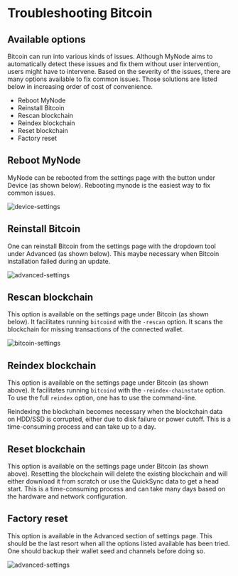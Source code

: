 # Troubleshooting Bitcoin

## Available options
Bitcoin can run into various kinds of issues. Although MyNode aims to automatically detect these issues and fix them without user intervention, users might have to intervene. Based on the severity of the issues, there are many options available to fix common issues. Those solutions are listed below in increasing order of cost of convenience.
- Reboot MyNode
- Reinstall Bitcoin
- Rescan blockchain
- Reindex blockchain
- Reset blockchain
- Factory reset

## Reboot MyNode

MyNode can be rebooted from the settings page with the button under Device (as shown below). Rebooting mynode is the easiest way to fix common issues.

![device-settings](/images/bitcoin/device-settings.png)

## Reinstall Bitcoin

One can reinstall Bitcoin from the settings page with the dropdown tool under Advanced (as shown below). This maybe necessary when Bitcoin installation failed during an update.

![advanced-settings](/images/bitcoin/advanced-settings.png)

## Rescan blockchain

This option is available on the settings page under Bitcoin (as shown below). It facilitates running `bitcoind` with the `-rescan` option. It scans the blockchain for missing transactions of the connected wallet.

![bitcoin-settings](/images/bitcoin/bitcoin-settings.png)

## Reindex blockchain

This option is available on the settings page under Bitcoin (as shown above). It facilitates running `bitcoind` with the `-reindex-chainstate` option. To use the full `reindex` option, one has to use the command-line.

Reindexing the blockchain becomes necessary when the blockchain data on HDD/SSD is corrupted, either due to disk failure or power cutoff. This is a time-consuming process and can take up to a day.

## Reset blockchain

This option is available on the settings page under Bitcoin (as shown above).
Resetting the blockchain will delete the existing blockchain and will either download it from scratch or use the QuickSync data to get a head start. This is a time-consuming process and can take many days based on the hardware and network configuration.

## Factory reset

This option is available in the Advanced section of settings page. This should be the last resort when all the options listed available has been tried. One should backup their wallet seed and channels before doing so.

![advanced-settings](/images/bitcoin/advanced-settings.png)
